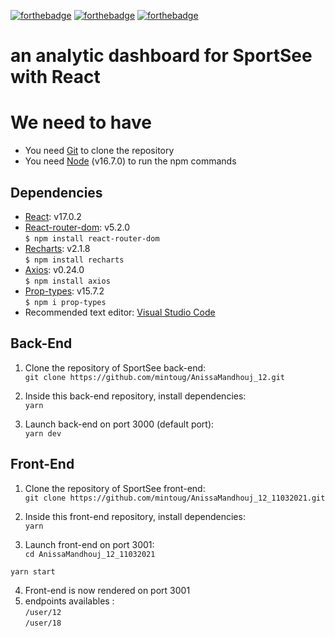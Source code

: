 [![forthebadge](https://forthebadge.com/images/badges/uses-html.svg)](https://forthebadge.com) [![forthebadge](https://forthebadge.com/images/badges/uses-css.svg)](https://forthebadge.com) [![forthebadge](https://forthebadge.com/images/badges/made-with-javascript.svg)](https://forthebadge.com)

# an analytic dashboard for SportSee with React
# We need to have 
- You need [Git](https://git-scm.com) to clone the repository
- You need [Node](https://nodejs.org/en/) (v16.7.0) to run the npm commands

## Dependencies
- [React](https://reactjs.org): v17.0.2  
- [React-router-dom](https://reactrouter.com/web/guides/quick-start): v5.2.0  
`$ npm install react-router-dom`
- [Recharts](https://recharts.org/en-US): v2.1.8  
`$ npm install recharts`
- [Axios](https://github.com/axios/axios): v0.24.0  
`$ npm install axios`  
- [Prop-types](https://www.npmjs.com/package/prop-types): v15.7.2  
`$ npm i prop-types`
- Recommended text editor: [Visual Studio Code](https://code.visualstudio.com)

## Back-End
1. Clone the repository of SportSee back-end:   
`git clone https://github.com/mintoug/AnissaMandhouj_12.git`

2. Inside this back-end repository, install dependencies:   
`yarn`

3. Launch back-end on port 3000 (default port):   
`yarn dev`

## Front-End
1. Clone the repository of SportSee front-end:   
`git clone https://github.com/mintoug/AnissaMandhouj_12_11032021.git`

2. Inside this front-end repository, install dependencies:   
`yarn`

3. Launch front-end on port 3001:   
`cd AnissaMandhouj_12_11032021`

`yarn start`

4. Front-end is now rendered on port 3001
5. endpoints availables :   
`/user/12`   
`/user/18`   

